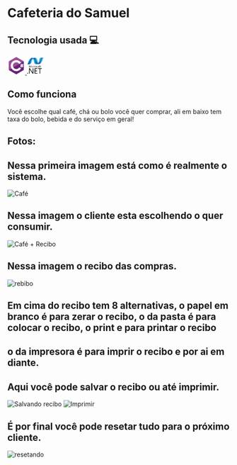 # Cafeteria do Samuel

## Tecnologia usada :computer:
 <div style="display: inline_block">
</a> <a href="https://www.w3schools.com/cs/" target="_blank" rel="noreferrer"> <img src="https://raw.githubusercontent.com/devicons/devicon/master/icons/csharp/csharp-original.svg" alt="csharp" width="40" height="40"/>
<a href="https://dotnet.microsoft.com/" target="_blank" rel="noreferrer"> <img src="https://raw.githubusercontent.com/devicons/devicon/master/icons/dot-net/dot-net-original-wordmark.svg" alt="dotnet" width="40" height="40"/> </a> </p>

  
## Como funciona
  Você escolhe qual café, chá ou bolo você quer comprar, ali em baixo tem taxa do bolo, bebida e do serviço em geral!
  
## Fotos: 
  
## Nessa primeira imagem está como é realmente o sistema.
  ![Café](https://github.com/SamuelBarbosa1/Cafeteria/assets/130667350/e4ee31d6-60d3-4c20-a60d-65d9211323ea)

## Nessa  imagem o cliente esta escolhendo o quer consumir.
  ![Café + Recibo](https://github.com/SamuelBarbosa1/Cafeteria/assets/130667350/59751a4a-3252-4cac-ae02-d9d26a5aeef5)

## Nessa  imagem o recibo das compras.
  ![rebibo](https://github.com/SamuelBarbosa1/Cafeteria/assets/130667350/95a25488-951b-489b-b295-b625cf154ea2)

 ## Em cima do recibo tem 8 alternativas, o papel em branco é para zerar o recibo, o da pasta é para colocar o recibo, o print e para printar o recibo
 ## o da impresora é para imprir o recibo e por ai em diante.
  
## Aqui você pode salvar o recibo ou até imprimir.
  ![Salvando recibo](https://github.com/SamuelBarbosa1/Cafeteria/assets/130667350/25998d1d-e35f-485c-906b-92e03253a164)
  ![Imprimir](https://github.com/SamuelBarbosa1/Cafeteria/assets/130667350/c402240b-4b46-4fa9-809e-ea72fb5331c0)
  
## É por final você pode resetar tudo para o próximo cliente.
  ![resetando](https://github.com/SamuelBarbosa1/Cafeteria/assets/130667350/85710835-80c6-431c-ae9d-c000e52c57a3)
